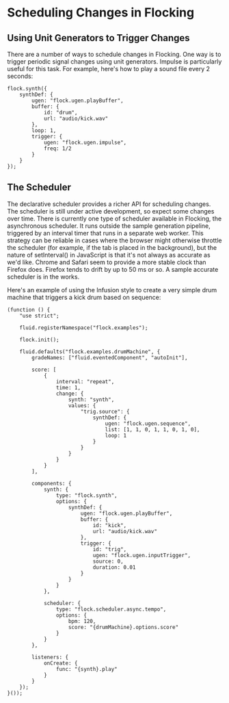 # Scheduling Changes in Flocking #

## Using Unit Generators to Trigger Changes ##
There are a number of ways to schedule changes in Flocking. One way is to trigger periodic signal changes
using unit generators. Impulse is particularly useful for this task. For example, here's how to play a sound file every 2 seconds:

    flock.synth({
        synthDef: {
            ugen: "flock.ugen.playBuffer",
            buffer: {
                id: "drum",
                url: "audio/kick.wav"
            },
            loop: 1,
            trigger: {
                ugen: "flock.ugen.impulse",
                freq: 1/2
            }
        }
    });

## The Scheduler ##

The declarative scheduler provides a richer API for scheduling changes. The scheduler is still under active development, so expect some changes over time. There is currently one type of scheduler available in Flocking, the asynchronous scheduler. It runs outside the sample generation pipeline, triggered by an interval timer that runs in a separate web worker. This strategy can be reliable in cases where the browser might otherwise throttle the scheduler (for example, if the tab is placed in the background), but the nature of setInterval() in JavaScript is that it's not always as accurate as we'd like. Chrome and Safari seem to provide a more stable clock than Firefox does. Firefox tends to drift by up to 50 ms or so. A sample accurate scheduler is in the works.

Here's an example of using the Infusion style to create a very simple drum machine that triggers a kick drum based on sequence:

    (function () {
        "use strict";

        fluid.registerNamespace("flock.examples");

        flock.init();

        fluid.defaults("flock.examples.drumMachine", {
            gradeNames: ["fluid.eventedComponent", "autoInit"],

            score: [
                {
                    interval: "repeat",
                    time: 1,
                    change: {
                        synth: "synth",
                        values: {
                            "trig.source": {
                                synthDef: {
                                    ugen: "flock.ugen.sequence",
                                    list: [1, 1, 0, 1, 1, 0, 1, 0],
                                    loop: 1
                                }
                            }
                        }
                    }
                }
            ],

            components: {
                synth: {
                    type: "flock.synth",
                    options: {
                        synthDef: {
                            ugen: "flock.ugen.playBuffer",
                            buffer: {
                                id: "kick",
                                url: "audio/kick.wav"
                            },
                            trigger: {
                                id: "trig",
                                ugen: "flock.ugen.inputTrigger",
                                source: 0,
                                duration: 0.01
                            }
                        }
                    }
                },

                scheduler: {
                    type: "flock.scheduler.async.tempo",
                    options: {
                        bpm: 120,
                        score: "{drumMachine}.options.score"
                    }
                }
            },

            listeners: {
                onCreate: {
                    func: "{synth}.play"
                }
            }
        });
    }());
